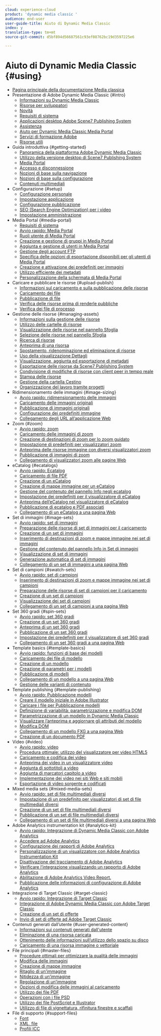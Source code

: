 ```yaml
---
cloud: experience-cloud
product: 'dynamic media classic '
audience: end-user
user-guide-title: Aiuto di Dynamic Media Classic
index: y
translation-type: tm+mt
source-git-commit: d5bf894d56687561c93ef08762bc19d3597225e6

---
```



# Aiuto di Dynamic Media Classic {#using}

+ [Pagina principale della documentazione Media classica](home.md)
+ Presentazione di Adobe Dynamic Media Classic {#intro}
   + [Informazioni su Dynamic Media Classic](introduction.md)
   + [Risorse per sviluppatori](developer-resources.md)
   + [Novità](whats-new.md)
   + [Requisiti di sistema](system-requirements.md)
   + [Applicazioni desktop Adobe Scene7 Publishing System](scene7-publishing-system-desktop-applications.md)
   + [Assistenza](support.md)
   + [Aiuto per Dynamic Media Classic Media Portal](help-scene7-media-portal.md)
   + [Servizi di formazione Adobe](training-services.md)
   + [Risorse utili](popular-resources.md)
+ Guida introduttiva {#getting-started}
   + [Panoramica della piattaforma Adobe Dynamic Media Classic](scene7-platform-overview.md)
   + [Utilizzo della versione desktop di Scene7 Publishing System](using-scene7-publishing-system-desktop.md)
   + [Media Portal](media-portal.md)
   + [Accesso e disconnessione](signing-out.md)
   + [Nozioni di base sulla navigazione](navigation-basics.md)
   + [Nozioni di base sulla configurazione](setup-basics.md)
   + [Contenuti multimediali](rich-media.md)
+ Configurazione {#setup}
   + [Configurazione personale](personal-setup.md)
   + [Impostazione applicazione](application-setup.md)
   + [Configurazione pubblicazione](publish-setup.md)
   + [SEO (Search Engine Optimization) per i video](video-seo-search-engine-optimization.md)
   + [Impostazione amministrazione](administration-setup.md)
+ Media Portal {#media-portal}
   + [Requisiti di sistema](system-requirements-1.md)
   + [Avvio rapido: Media Portal](quick-start-media-portal-administration.md)
   + [Ruoli utente di Media Portal](media-portal-user-roles.md)
   + [Creazione e gestione di gruppi in Media Portal ](creating-media-portal-groups.md)
   + [Aggiunta e gestione di utenti in Media Portal](adding-media-portal-users.md)
   + [Gestione degli account FTP](ftp-accounts.md)
   + [Specifica delle opzioni di esportazione disponibili per gli utenti di Media Portal](specifying-export-options-available-media.md)
   + [Creazione e attivazione dei predefiniti per immagini](creating-enabling-image-presets.md)
   + [Utilizzo efficiente dei metadati](making-efficient-metadata.md)
   + [Personalizzazione della schermata di Media Portal](customizing-media-portal-screen.md)
+ Caricare e pubblicare le risorse {#upload-publish}
   + [Informazioni sul caricamento e sulla pubblicazione delle risorse](about-asset-upload-publish.md)
   + [Caricamento dei file](uploading-files.md)
   + [Pubblicazione di file](publishing-files.md)
   + [Verifica delle risorse prima di renderle pubbliche](testing-assets-making-them-public.md)
   + [Verifica dei file di processo](checking-job-files.md)
+ Gestione delle risorse {#managing-assets}
   + [Informazioni sulla gestione delle risorse](about-managing-assets.md)
   + [Utilizzo delle cartelle di risorse](asset-folders.md)
   + [Visualizzazione delle risorse nel pannello Sfoglia](viewing-assets-browse-panel.md)
   + [Selezione delle risorse nel pannello Sfoglia](selecting-assets-browse-panel.md)
   + [Ricerca di risorse](searching-assets.md)
   + [Anteprima di una risorsa](previewing-asset.md)
   + [Spostamento, ridenominazione ed eliminazione di risorse](moving-renaming-deleting-assets.md)
   + [Uso della visualizzazione Dettagli](detail-view.md)
   + [Visualizzazione, aggiunta ed esportazione di metadati](viewing-adding-exporting-metadata.md)
   + [Esportazione delle risorse da Scene7 Publishing System](exporting-assets-scene7-publishing-system.md)
   + [Condivisione di modifiche di risorse con client peer in tempo reale](sharing-asset-changes-peers-real.md)
   + [Stampa delle risorse](printing-assets.md)
   + [Gestione della cartella Cestino](trash-folder.md)
   + [Organizzazione del lavoro tramite progetti](organizing-projects.md)
+ Ridimensionamento delle immagini {#image-sizing}
   + [Avvio rapido: ridimensionamento delle immagini](quick-start-image-sizing.md)
   + [Caricamento delle immagini originali](uploading-master-images.md)
   + [Pubblicazione di immagini originali](publishing-master-images.md)
   + [Configurazione dei predefiniti immagine](setting-image-presets.md)
   + [Collegamento degli URL all’applicazione Web](linking-urls-web-application.md)
+ Zoom {#zoom}
   + [Avvio rapido: zoom](quick-start-zoom.md)
   + [Caricamento delle immagini di zoom](uploading-zoom-images.md)
   + [Creazione di destinazioni di zoom per lo zoom guidato](creating-zoom-targets-guided-zoom.md)
   + [Impostazione di predefiniti per visualizzatori zoom](setting-zoom-viewer-presets.md)
   + [Anteprima delle risorse immagine con diversi visualizzatori zoom](previewing-image-assets-different-zoom.md)
   + [Pubblicazione di immagini di zoom](publishing-zoom-images.md)
   + [Collegamento di visualizzatori zoom alle pagine Web](linking-zoom-viewers-web-pages.md)
+ eCatalog {#ecatalogs}
   + [Avvio rapido: Ecatalog](quick-start-ecatalog.md)
   + [Caricamento di file PDF](uploading-pdf-files.md)
   + [Creazione di un eCatalog](creating-ecatalog.md)
   + [Creazione di mappe immagine per un eCatalog](creating-ecatalog-image-maps.md)
   + [Gestione del contenuto del pannello Info negli ecatalog](info-panel-content.md)
   + [Impostazione dei predefiniti per il visualizzatore di eCatalog](setting-ecatalog-viewer-presets.md)
   + [Anteprima dell’eCatalog nel visualizzatore di eCatalog](previewing-ecatalogs-ecatalog-viewer.md)
   + [Pubblicazione di ecatalog e PDF associati](publishing-ecatalogs-associated-pdfs.md)
   + [Collegamento di un eCatalog a una pagina Web](linking-ecatalog-web-page.md)
+ Set di immagini {#image-sets}
   + [Avvio rapido: set di immagini](quick-start-image-sets.md)
   + [Preparazione delle risorse di set di immagini per il caricamento](preparing-image-set-assets-upload.md)
   + [Creazione di un set di immagini](creating-image-set.md)
   + [Inserimento di destinazioni di zoom e mappe immagine nei set di immagini](including-zoom-targets-image-maps.md)
   + [Gestione del contenuto del pannello Info in Set di immagini](info-panel-content-1.md)
   + [Visualizzazione di set di immagini](viewing-image-sets.md)
   + [Generazione automatica di set di immagini](automated-image-set-generation.md)
   + [Collegamento di un set di immagini a una pagina Web](linking-image-set-web-page.md)
+ Set di campioni {#swatch-sets}
   + [Avvio rapido: set di campioni](quick-start-swatch-sets.md)
   + [Inserimento di destinazioni di zoom e mappe immagine nei set di campioni](including-zoom-targets-image-maps-1.md)
   + [Preparazione delle risorse di set di campioni per il caricamento](preparing-swatch-set-assets-upload.md)
   + [Creazione di un set di campioni](creating-swatch-set.md)
   + [Visualizzazione dei set di campioni](viewing-swatch-sets.md)
   + [Collegamento di un set di campioni a una pagina Web](linking-swatch-set-web-page.md)
+ Set 360 gradi {#spin-sets}
   + [Avvio rapido: set 360 gradi](quick-start-spin-sets.md)
   + [Creazione di un set 360 gradi](creating-spin-set.md)
   + [Anteprima di un set 360 gradi](previewing-spin-set.md)
   + [Pubblicazione di un set 360 gradi](publishing-spin-set.md)
   + [Impostazione dei predefiniti per il visualizzatore di set 360 gradi](setting-spin-set-viewer-presets.md)
   + [Collegamento di un set 360 gradi a una pagina Web](linking-spin-set-web-page.md)
+ Template basics {#template-basics}
   + [Avvio rapido: funzioni di base dei modelli](quick-start-template-basics.md)
   + [Caricamento dei file di modello](uploading-template-files.md)
   + [Creazione di un modello](creating-template.md)
   + [Creazione di parametri per i modelli](creating-template-parameters.md)
   + [Pubblicazione di modelli](publishing-templates.md)
   + [Collegamento di un modello a una pagina Web](linking-template-web-page.md)
   + [Gestione delle varianti di contenuto](content-variations.md)
+ Template publishing {#template-publishing}
   + [Avvio rapido: Pubblicazione modelli](quick-start-template-publishing.md)
   + [Creare il modello iniziale in Adobe Illustrator](create-initial-template-illustrator.md)
   + [Caricare i file per Pubblicazione modelli](upload-files-template-publishing.md)
   + [Definizione di variabilità: parametrizzazione e modifica DOM](defining-variability-parameterization-versus-dom.md)
   + [Parametrizzazione di un modello in Dynamic Media Classic](parameterizing-template-scene7.md)
   + [Visualizzare l’anteprima e aggiornare gli attributi del modello](preview-update-template-attributes.md)
   + [Modifica DOM](dom-manipulation.md)
   + [Collegamento di un modello FXG a una pagina Web](linking-fxg-template-web-page.md)
   + [Creazione di un documento PDF](creating-pdf-document.md)
+ Video {#video}
   + [Avvio rapido: video](quick-start-video.md)
   + [Procedura ottimale: utilizzo del visualizzatore per video HTML5](best-practice-using-html5-video.md)
   + [Caricamento e codifica dei video](uploading-encoding-videos.md)
   + [Anteprima dei video in un visualizzatore video](previewing-videos-video-viewer.md)
   + [Aggiunta di sottotitoli a video](adding-captions-video.md)
   + [Aggiunta di marcatori capitolo a video](adding-chapter-markers-video.md)
   + [Implementazione dei video nei siti Web e siti mobili](deploying-video-websites-mobile-sites.md)
   + [Esportazione di video sorgente e codificati](exporting-source-encoded-videos.md)
+ Mixed media sets {#mixed-media-sets}
   + [Avvio rapido: set di file multimediali diversi](quick-start-mixed-media-sets.md)
   + [Impostazione di un predefinito per visualizzatori di set di file multimediali diversi](setting-mixed-media-set-viewer.md)
   + [Creazione di un set di file multimediali diversi](creating-mixed-media-set.md)
   + [Pubblicazione di un set di file multimediali diversi](publishing-mixed-media-set.md)
   + [Collegamento di un set di file multimediali diversi a una pagina Web](linking-mixed-media-set-web.md)
+ Adobe Analytics instrumentation kit {#analytics-kit}
   + [Avvio rapido: Integrazione di Dynamic Media Classic con Adobe Analytics ](quick-start-integrating-scene7-analytics.md)
   + [Accedere ad Adobe Analytics](log-analytics.md)
   + [Configurazione dei rapporti di Adobe Analytics](configuring-analytics-reports.md)
   + [Personalizzazione di un visualizzatore con Adobe Analytics Instrumentation Kit](instrumenting-viewer-using-analytics-instrumentation.md)
   + [Disattivazione del tracciamento di Adobe Analytics](disabling-analytics-tracking.md)
   + [Verificare l’integrazione visualizzando un rapporto di Adobe Analytics](testing-integration-viewing-analytics-report.md)
   + [Abilitazione di Adobe Analytics Video Report.](enabling-analytics-video-reports.md)
   + [Pubblicazione delle informazioni di configurazione di Adobe Analytics](publishing-analytics-configuration-information.md)
+ Integrazione di Target Classic {#target-classic}
   + [Avvio rapido: Integrazione di Target Classic](quick-start-target-classic-integration.md)
   + [Integrazione di Adobe Dynamic Media Classic con Adobe Target Classic](integrating-scene7-target-classic.md)
   + [Creazione di un set di offerte](creating-offer-set.md)
   + [Invio di set di offerte ad Adobe Target Classic](pushing-offer-sets-target-classic.md)
+ Contenuti generati dall’utente {#user-generated-content}
   + [Informazioni sui contenuti generati dall'utente](about-ugc.md)
   + [Eliminazione di una risorsa caricata](deleting-uploaded-asset.md)
   + [Ottenimento delle informazioni sull’utilizzo dello spazio su disco](getting-disk-usage-information.md)
   + [Caricamento di una risorsa immagine o vettoriale](uploading-image-asset-or-vector.md)
+ File principali {#master-files}
   + [Procedure ottimali per ottimizzare la qualità delle immagini](best-practices-optimizing-quality-images.md)
   + [Modifica delle immagini](editing-images.md)
   + [Creazione di mappe immagine](creating-image-maps.md)
   + [Ritaglio di un’immagine](cropping-image.md)
   + [Nitidezza di un’immagine](sharpening-image.md)
   + [Regolazione di un’immagine](adjusting-image.md)
   + [Opzioni di modifica delle immagini al caricamento](image-editing-options-upload.md)
   + [Utilizzo dei file PDF](pdfs.md)
   + [Operazioni con i file PSD](psd-files.md)
   + [Utilizzo dei file PostScript e Illustrator](postscript-illustrator-files.md)
   + [Utilizzo di file di vignettatura, rifinitura finestre e scaffali](vignette-window-covering-cabinet-files.md)
+ File di supporto {#support-files}
   + [Font](fonts.md)
   + [XML, file](xml-files.md)
   + [Profili ICC](icc-profiles.md)
